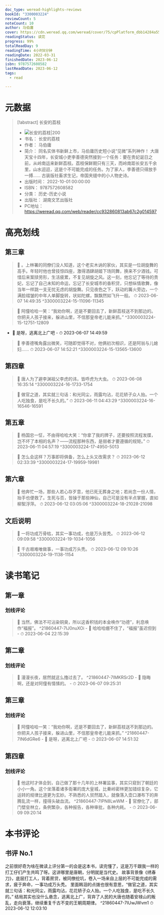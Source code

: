 ```yaml
---
doc_type: weread-highlights-reviews
bookId: "3300003224"
reviewCount: 5
noteCount: 10
author: 马伯庸
cover: https://cdn.weread.qq.com/weread/cover/75/cpPlatform_dbb14284a55f1e733b60202b0777255d/t7_cpPlatform_dbb14284a55f1e733b60202b0777255d.jpg
readingStatus: 读完
progress: 99%
totalReadDay: 9
readingTime: 4小时8分钟
readingDate: 2022-03-31
finishedDate: 2023-06-12
isbn: 9787572608582
lastReadDate: 2023-06-12
tags:
  - read

---
```

# 元数据
> [!abstract] 长安的荔枝
> - ![ 长安的荔枝|200](https://cdn.weread.qq.com/weread/cover/75/cpPlatform_dbb14284a55f1e733b60202b0777255d/t7_cpPlatform_dbb14284a55f1e733b60202b0777255d.jpg)
> - 书名： 长安的荔枝
> - 作者： 马伯庸
> - 简介： 同名实体书新鲜上市，马伯庸历史短小说“见微”系列神作！
大唐天宝十四年，长安城小吏李善德突然接到一个任务：要在贵妃诞日之前，从岭南运来新鲜荔枝。荔枝保鲜期只有三天，而岭南距长安五千余里，山水迢迢，这是个不可能完成的任务。为了家人，李善德只得放手一搏……
古装版社畜求生记，帝国夹缝中的小人物史诗。
> - 出版时间： 2022-10-01 00:00:00
> - ISBN： 9787572608582
> - 分类： 历史-历史小说
> - 出版社： 湖南文艺出版社
> - PC地址：https://weread.qq.com/web/reader/cc932860813ab67c2g014597

# 高亮划线

## 第三章

> 📌 。上林署的同僚们没人知道，这个老实木讷的家伙，其实是一位胡旋舞的高手。年轻时他也曾技惊四座，激得酒肆胡姬下场同舞，换来不少酒钱。可惜后来案牍劳形，生活疲累，不复见胡旋之风。这一刻，他忘记了等待的贵妃，忘记了自己未知的命运，忘记了长安城市的香积贷，只想纵情歌舞，像当年一样跳一支无忧无虑的胡旋舞。只见夜色之下，跃动的篝火旁边，一个满脸褶皱的中年人单脚旋转，状如陀螺，飘飘然如飞升一般。 
> ⏱ 2023-06-07 14:49:35 ^3300003224-15-11096-11345

> 📌 阿僮哈哈一笑：“我劝你啊，还是不要回去了，新鲜荔枝送不到那边的。你把夫人孩子接来，躲进山里，不信那皇帝老儿能来抓。” ^3300003224-15-12751-12809
- 💭 是呀，逃离北上广吧 - ⏱ 2023-06-07 14:49:59 

> 📌 李善德嘴角露出微笑，可随即觉得不对，他俩初次相识，还是阿翁与儿媳妇…… 
> ⏱ 2023-06-07 14:52:21 ^3300003224-15-13565-13600

## 第四章

> 📌 唐人为了避李渊祖父李虎的讳，皆呼虎为大虫。 
> ⏱ 2023-06-08 16:35:14 ^3300003224-16-1733-1754

> 📌 做官之道，其实就三句话：和光同尘，雨露均沾，花花轿子众人抬。一个人吃独食，是吃不长久的。” 
> ⏱ 2023-06-11 04:43:29 ^3300003224-16-16546-16591

## 第五章

> 📌 杨国忠一怔，不由得哈哈大笑：“你拿了我的牌子，还要按照流程发牒，岂不坏了本相的名声？——流程那种东西，是弱者才要遵循的规矩。” 
> ⏱ 2023-06-11 04:57:19 ^3300003224-17-4950-5013

> 📌 怎么会这样？万事即将俱备，怎么上头又改需求？ 
> ⏱ 2023-06-12 02:33:39 ^3300003224-17-19959-19981

## 第六章

> 📌 他奔忙一场，那些人若心存歹意，他已死无葬身之地；若尚念一份人情，抬手也便救了。生死与否，皆操于那些神仙，自己可是没有半点掌握，直如柳絮浮萍。 
> ⏱ 2023-06-12 03:05:06 ^3300003224-18-21028-21098

## 文后说明

> 📌 一将功成万骨枯，其实一事功成，也是万头皆秃。 
> ⏱ 2023-06-12 09:09:58 ^3300003224-19-1034-1056

> 📌 千古艰难唯做事，一事功成万头秃。 
> ⏱ 2023-06-12 09:10:26 ^3300003224-19-1138-1154

# 读书笔记

## 第一章

### 划线评论
> 📌 当然，佛法不可沾染铜臭，所以这香积钱的本金唤作“功德”，利息唤作“福报”。  ^21860447-7IJ0nuXOi
    - 💭 哈哈哈绷不住了，“福报”虽迟但到
    - ⏱ 2023-06-04 22:15:39
   
## 第二章

### 划线评论
> 📌 漫漫长夜，居然就这么撸过去了。  ^21860447-7IMKRSr2D
    - 💭 隐晦啊，还是对阿僮有情愫的。
    - ⏱ 2023-06-07 09:25:31
   
## 第三章

### 划线评论
> 📌 阿僮哈哈一笑：“我劝你啊，还是不要回去了，新鲜荔枝送不到那边的。你把夫人孩子接来，躲进山里，不信那皇帝老儿能来抓。”  ^21860447-7IN6dGRe6
    - 💭 是呀，逃离北上广吧
    - ⏱ 2023-06-07 14:51:32
   
## 第四章

### 划线评论
> 📌 他这时才体会到，自己做了那十几年的上林署监事，其实只窥到了朝廷的小小一角。这个坐落着诸多衙署的庞大皇城，比秦岭密林更加错综复杂，它运转的规律比道更为玄妙。不熟悉的人贸然踏入，就像落入壶口瀑布下的奔腾乱流一样，撞得头破血流。  ^21860447-7IPN8LwWM
    - 💭 官僚化了，部门壁垒林立，条例繁杂，各种报告，各种审批，各种内耗。
    - ⏱ 2023-06-09 09:20:14
   
# 本书评论

## 书评 No.1 
之前很好奇为啥在微读上评分第一的会是这本书，读完懂了，这是万千跟我一样的打工仔们产生共鸣了呀。这讲哪里是唐朝，分明就是当代史。 故事背景像《绣春刀》，底层打工人，背着房贷，被同僚挖坑，卷入一场来自上层的不可能完成的需求，疲于奔命，一事功成万头秃。 里面韩洄的点拨也很有意思，“做官之道，其实就三句话：和光同尘，雨露均沾，花花轿子众人抬。一个人吃独食，是吃不长久的。” 结局其实也没什么悬念，逃离北上广，背弃了人民的大唐也随着安禄山的叛乱，走向衰落，继续重复千古不变的王朝周期律。 ^21860447-7IUwJWvm1
⏱ 2023-06-12 12:03:10

